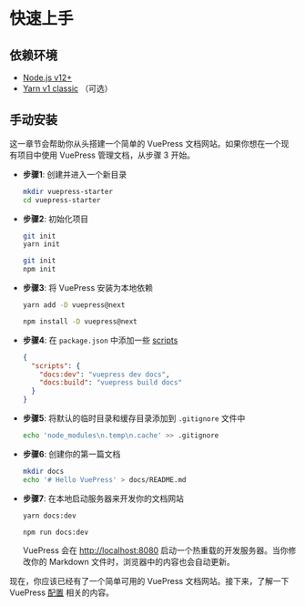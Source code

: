 # 快速上手

## 依赖环境

- [Node.js v12+](https://nodejs.org/)
- [Yarn v1 classic](https://classic.yarnpkg.com/zh-Hans/) （可选）

## 手动安装

这一章节会帮助你从头搭建一个简单的 VuePress 文档网站。如果你想在一个现有项目中使用 VuePress 管理文档，从步骤 3 开始。

- **步骤1**: 创建并进入一个新目录

  ```bash
  mkdir vuepress-starter
  cd vuepress-starter
  ```

- **步骤2**: 初始化项目

  <CodeGroup>
    <CodeGroupItem title="YARN" active>

  ```bash
  git init
  yarn init
  ```

    </CodeGroupItem>

    <CodeGroupItem title="NPM">

  ```bash
  git init
  npm init
  ```

    </CodeGroupItem>
  </CodeGroup>


- **步骤3**: 将 VuePress 安装为本地依赖

  <CodeGroup>
    <CodeGroupItem title="YARN" active>

  ```bash
  yarn add -D vuepress@next
  ```

    </CodeGroupItem>

    <CodeGroupItem title="NPM">

  ```bash
  npm install -D vuepress@next
  ```

    </CodeGroupItem>
  </CodeGroup>

- **步骤4**: 在 `package.json` 中添加一些 [scripts](https://classic.yarnpkg.com/zh-Hans/docs/package-json#toc-scripts)

  ```json
  {
    "scripts": {
      "docs:dev": "vuepress dev docs",
      "docs:build": "vuepress build docs"
    }
  }
  ```

- **步骤5**: 将默认的临时目录和缓存目录添加到 `.gitignore` 文件中

  ```bash
  echo 'node_modules\n.temp\n.cache' >> .gitignore
  ```

- **步骤6**: 创建你的第一篇文档

  ```bash
  mkdir docs
  echo '# Hello VuePress' > docs/README.md
  ```

- **步骤7**: 在本地启动服务器来开发你的文档网站

  <CodeGroup>
    <CodeGroupItem title="YARN" active>

  ```bash
  yarn docs:dev
  ```

    </CodeGroupItem>

    <CodeGroupItem title="NPM">

  ```bash
  npm run docs:dev
  ```

    </CodeGroupItem>
  </CodeGroup>

  VuePress 会在 [http://localhost:8080](http://localhost:8080) 启动一个热重载的开发服务器。当你修改你的 Markdown 文件时，浏览器中的内容也会自动更新。

现在，你应该已经有了一个简单可用的 VuePress 文档网站。接下来，了解一下 VuePress [配置](./configuration.md) 相关的内容。